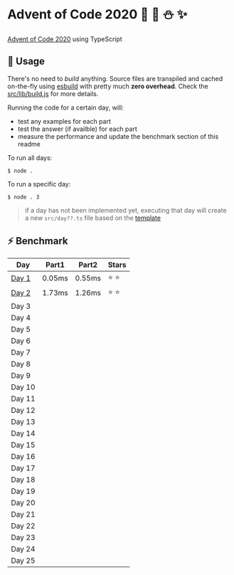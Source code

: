 # Advent of Code 2020 :santa: :christmas_tree: :snowman: :sparkles: 

[Advent of Code 2020](https://adventofcode.com/2020) using TypeScript

## :rocket: Usage

There's no need to *build* anything. Source files are transpiled and cached on-the-fly using [esbuild](https://esbuild.github.io/) with pretty much **zero overhead**. Check the [src/lib/build.js](./src/lib/build.js) for more details.

Running the code for a certain day, will:
* test any examples for each part
* test the answer (if availble) for each part
* measure the performance and update the benchmark section of this readme

To run all days:
```shell
$ node .
```
To run a specific day:
```shell
$ node . 3
```

> if a day has not been implemented yet, executing that day will create a new `src/day??.ts` file based on the [template](src/day.template.ts)






## :zap: Benchmark

<!-- RESULTS:BEGIN -->
|Day | Part1 | Part2 | Stars|
|--- | --- | --- | ---|
|[Day 1](./src/day1.ts) | 0.05ms | 0.55ms | :star: :star: |
|[Day 2](./src/day2.ts) | 1.73ms | 1.26ms | :star: :star: |
|Day 3 |  |  | |
|Day 4 |  |  | |
|Day 5 |  |  | |
|Day 6 |  |  | |
|Day 7 |  |  | |
|Day 8 |  |  | |
|Day 9 |  |  | |
|Day 10 |  |  | |
|Day 11 |  |  | |
|Day 12 |  |  | |
|Day 13 |  |  | |
|Day 14 |  |  | |
|Day 15 |  |  | |
|Day 16 |  |  | |
|Day 17 |  |  | |
|Day 18 |  |  | |
|Day 19 |  |  | |
|Day 20 |  |  | |
|Day 21 |  |  | |
|Day 22 |  |  | |
|Day 23 |  |  | |
|Day 24 |  |  | |
|Day 25 |  |  | |
<!-- RESULTS:END -->

